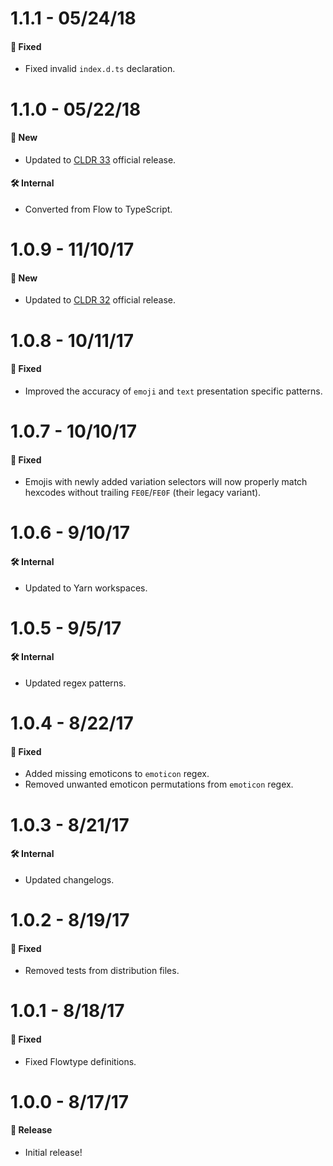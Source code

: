 # 1.1.1 - 05/24/18

#### 🐞 Fixed

- Fixed invalid `index.d.ts` declaration.

# 1.1.0 - 05/22/18

#### 🚀 New

- Updated to [CLDR 33](http://cldr.unicode.org/index/downloads/cldr-33) official release.

#### 🛠 Internal

- Converted from Flow to TypeScript.

# 1.0.9 - 11/10/17

#### 🚀 New

- Updated to [CLDR 32](http://cldr.unicode.org/index/downloads/cldr-32) official release.

# 1.0.8 - 10/11/17

#### 🐞 Fixed

- Improved the accuracy of `emoji` and `text` presentation specific patterns.

# 1.0.7 - 10/10/17

#### 🐞 Fixed

- Emojis with newly added variation selectors will now properly match hexcodes without trailing
  `FE0E`/`FE0F` (their legacy variant).

# 1.0.6 - 9/10/17

#### 🛠 Internal

- Updated to Yarn workspaces.

# 1.0.5 - 9/5/17

#### 🛠 Internal

- Updated regex patterns.

# 1.0.4 - 8/22/17

#### 🐞 Fixed

- Added missing emoticons to `emoticon` regex.
- Removed unwanted emoticon permutations from `emoticon` regex.

# 1.0.3 - 8/21/17

#### 🛠 Internal

- Updated changelogs.

# 1.0.2 - 8/19/17

#### 🐞 Fixed

- Removed tests from distribution files.

# 1.0.1 - 8/18/17

#### 🐞 Fixed

- Fixed Flowtype definitions.

# 1.0.0 - 8/17/17

#### 🎉 Release

- Initial release!
